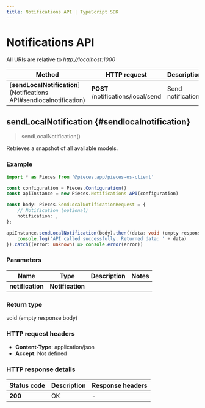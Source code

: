 ```yaml
---
title: Notifications API | TypeScript SDK
---
```


# Notifications API

All URIs are relative to *http://localhost:1000*

Method | HTTP request | Description
------------- | ------------- | -------------
[**sendLocalNotification**](Notifications API#sendlocalnotification) | **POST** /notifications/local/send | Send notification


## **sendLocalNotification** {#sendlocalnotification}
> sendLocalNotification()

Retrieves a snapshot of all available models.

### Example

```typescript
import * as Pieces from '@pieces.app/pieces-os-client'

const configuration = Pieces.Configuration()
const apiInstance = new Pieces.Notifications API(configuration)

const body: Pieces.SendLocalNotificationRequest = {
    // Notification (optional)
    notification: ,
};

apiInstance.sendLocalNotification(body).then((data: void (empty response body)) => {
    console.log('API called successfully. Returned data: ' + data)
}).catch((error: unknown) => console.error(error))
```

### Parameters

Name | Type | Description  | Notes
------------- | ------------- | ------------- | -------------
 **notification** | **Notification**|  |


### Return type

void (empty response body)

### HTTP request headers

- **Content-Type**: application/json
- **Accept**: Not defined


### HTTP response details
| Status code | Description | Response headers
|-------------|-------------|------------------
**200** | OK |  -  |


